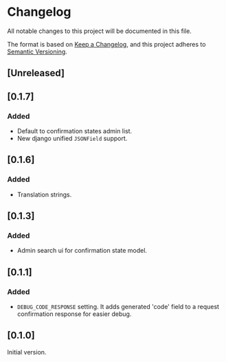 # Changelog
All notable changes to this project will be documented in this file.

The format is based on [Keep a Changelog](https://keepachangelog.com/en/1.0.0/),
and this project adheres to [Semantic Versioning](https://semver.org/spec/v2.0.0.html).

## [Unreleased]

## [0.1.7]
### Added
- Default to confirmation states admin list.
- New django unified `JSONField` support.

## [0.1.6]
### Added
- Translation strings.

## [0.1.3]
### Added
- Admin search ui for confirmation state model.

## [0.1.1]
### Added
- `DEBUG_CODE_RESPONSE` setting. It adds generated 'code' field to a request confirmation response for easier debug.

## [0.1.0]
Initial version.
